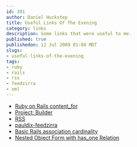 ```yaml
--- 
id: 391
author: Daniel Huckstep
title: Useful Links Of The Evening
category: links
description: Some links that were useful to me.
published: true
publishedon: 12 Jul 2009 01:04 MDT
slugs: 
- useful-links-of-the-evening
tags: 
- ruby
- rails
- rss
- feedzirra
- xml
---
```

-   [Ruby on Rails
    content_for](http://www.inthetail.com/2008/4/24/ruby-on-rails-content_for)
-   [Project: Builder](http://builder.rubyforge.org/)
-   [RSS](http://en.wikipedia.org/wiki/Rss)
-   [pauldix-feedzirra](http://github.com/pauldix/feedzirra/tree/master)
-   [Basic Rails association
    cardinality](http://blog.hasmanythrough.com/2007/1/15/basic-rails-association-cardinality)
-   [Nested Object Form with has_one
    Relation](http://railstic.com/2009/06/nested-object-forms-with-has_one-relation/)
